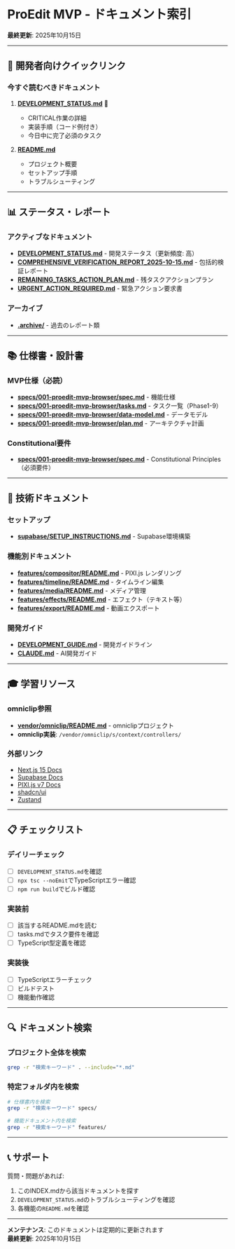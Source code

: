 # ProEdit MVP - ドキュメント索引

**最終更新**: 2025年10月15日

---

## 🎯 開発者向けクイックリンク

### 今すぐ読むべきドキュメント
1. **[DEVELOPMENT_STATUS.md](../DEVELOPMENT_STATUS.md)** 🚨
   - CRITICAL作業の詳細
   - 実装手順（コード例付き）
   - 今日中に完了必須のタスク

2. **[README.md](../README.md)**
   - プロジェクト概要
   - セットアップ手順
   - トラブルシューティング

---

## 📊 ステータス・レポート

### アクティブなドキュメント
- **[DEVELOPMENT_STATUS.md](../DEVELOPMENT_STATUS.md)** - 開発ステータス（更新頻度: 高）
- **[COMPREHENSIVE_VERIFICATION_REPORT_2025-10-15.md](../COMPREHENSIVE_VERIFICATION_REPORT_2025-10-15.md)** - 包括的検証レポート
- **[REMAINING_TASKS_ACTION_PLAN.md](../REMAINING_TASKS_ACTION_PLAN.md)** - 残タスクアクションプラン
- **[URGENT_ACTION_REQUIRED.md](../URGENT_ACTION_REQUIRED.md)** - 緊急アクション要求書

### アーカイブ
- **[.archive/](../.archive/)** - 過去のレポート類

---

## 📚 仕様書・設計書

### MVP仕様（必読）
- **[specs/001-proedit-mvp-browser/spec.md](../specs/001-proedit-mvp-browser/spec.md)** - 機能仕様
- **[specs/001-proedit-mvp-browser/tasks.md](../specs/001-proedit-mvp-browser/tasks.md)** - タスク一覧（Phase1-9）
- **[specs/001-proedit-mvp-browser/data-model.md](../specs/001-proedit-mvp-browser/data-model.md)** - データモデル
- **[specs/001-proedit-mvp-browser/plan.md](../specs/001-proedit-mvp-browser/plan.md)** - アーキテクチャ計画

### Constitutional要件
- **[specs/001-proedit-mvp-browser/spec.md](../specs/001-proedit-mvp-browser/spec.md)** - Constitutional Principles（必須要件）

---

## 🔧 技術ドキュメント

### セットアップ
- **[supabase/SETUP_INSTRUCTIONS.md](../supabase/SETUP_INSTRUCTIONS.md)** - Supabase環境構築

### 機能別ドキュメント
- **[features/compositor/README.md](../features/compositor/README.md)** - PIXI.js レンダリング
- **[features/timeline/README.md](../features/timeline/README.md)** - タイムライン編集
- **[features/media/README.md](../features/media/README.md)** - メディア管理
- **[features/effects/README.md](../features/effects/README.md)** - エフェクト（テキスト等）
- **[features/export/README.md](../features/export/README.md)** - 動画エクスポート

### 開発ガイド
- **[DEVELOPMENT_GUIDE.md](./DEVELOPMENT_GUIDE.md)** - 開発ガイドライン
- **[CLAUDE.md](./CLAUDE.md)** - AI開発ガイド

---

## 🎓 学習リソース

### omniclip参照
- **[vendor/omniclip/README.md](../vendor/omniclip/README.md)** - omniclipプロジェクト
- **omniclip実装**: `/vendor/omniclip/s/context/controllers/`

### 外部リンク
- [Next.js 15 Docs](https://nextjs.org/docs)
- [Supabase Docs](https://supabase.com/docs)
- [PIXI.js v7 Docs](https://v7.pixijs.download/release/docs/index.html)
- [shadcn/ui](https://ui.shadcn.com/)
- [Zustand](https://zustand-demo.pmnd.rs/)

---

## 📋 チェックリスト

### デイリーチェック
- [ ] `DEVELOPMENT_STATUS.md`を確認
- [ ] `npx tsc --noEmit`でTypeScriptエラー確認
- [ ] `npm run build`でビルド確認

### 実装前
- [ ] 該当するREADME.mdを読む
- [ ] tasks.mdでタスク要件を確認
- [ ] TypeScript型定義を確認

### 実装後
- [ ] TypeScriptエラーチェック
- [ ] ビルドテスト
- [ ] 機能動作確認

---

## 🔍 ドキュメント検索

### プロジェクト全体を検索
```bash
grep -r "検索キーワード" . --include="*.md"
```

### 特定フォルダ内を検索
```bash
# 仕様書内を検索
grep -r "検索キーワード" specs/

# 機能ドキュメント内を検索
grep -r "検索キーワード" features/
```

---

## 📞 サポート

質問・問題があれば:
1. このINDEX.mdから該当ドキュメントを探す
2. `DEVELOPMENT_STATUS.md`のトラブルシューティングを確認
3. 各機能の`README.md`を確認

---

**メンテナンス**: このドキュメントは定期的に更新されます  
**最終更新**: 2025年10月15日
